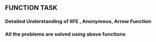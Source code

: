 ## FUNCTION TASK


### Detailed Understanding of IIFE , Anonymous, Arrow Function
### All the problems are solved using above functions
